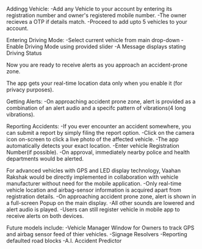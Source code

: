 
Addingg Vehicle:
-Add any Vehicle to your account by entering its registration number and owner's registered mobile number. 
-The owner recieves a OTP if details match. 
-Proceed to add upto 5 vehicles to your account.

Entering Driving Mode:
-Select current vehicle from main drop-down
-Enable Driving Mode using provided slider
-A Message displays stating Driving Status

Now you are ready to receive alerts as you approach an accident-prone zone. 

The app gets your real-time location data only when you enable it (for privacy purposes).

Getting Alerts:
-On approaching accident prone zone, alert is provided as a combination of an alert audio and a specifc pattern of vibrations(4 long vibrations).

Reporting Accidents:
-If you ever encounter an accident somewhere, you can submit a report by simply filing the report option.
-Click on the camera icon on-screen to click a live photo of the affected vehicle.
-The app automatically detects your exact location.
-Enter vehicle Registration Number(if possible).
-On approval, immediately nearby police and health departments would be alerted.


For advanced vehicles with GPS and LED display technology,
Vaahan Rakshak would be directly implemented in collaboration with vehicle manufacturer without need for the mobile application.
-Only real-time vehicle location and airbag-sensor information is acquired apart from registration details.
-On approaching accident prone zone, alert is shown in a full-screen Popup on the main display.
-All other sounds are lowered and alert audio is played.
-Users can still register vehicle in mobile app to receive alerts on both devices.

Future models include:
-Vehicle Manager Window for Owners to track GPS and airbag sensor feed of thier vehicles.
-Signage Resolvers
-Reporting defaulted road blocks
-A.I. Accident Predictor
